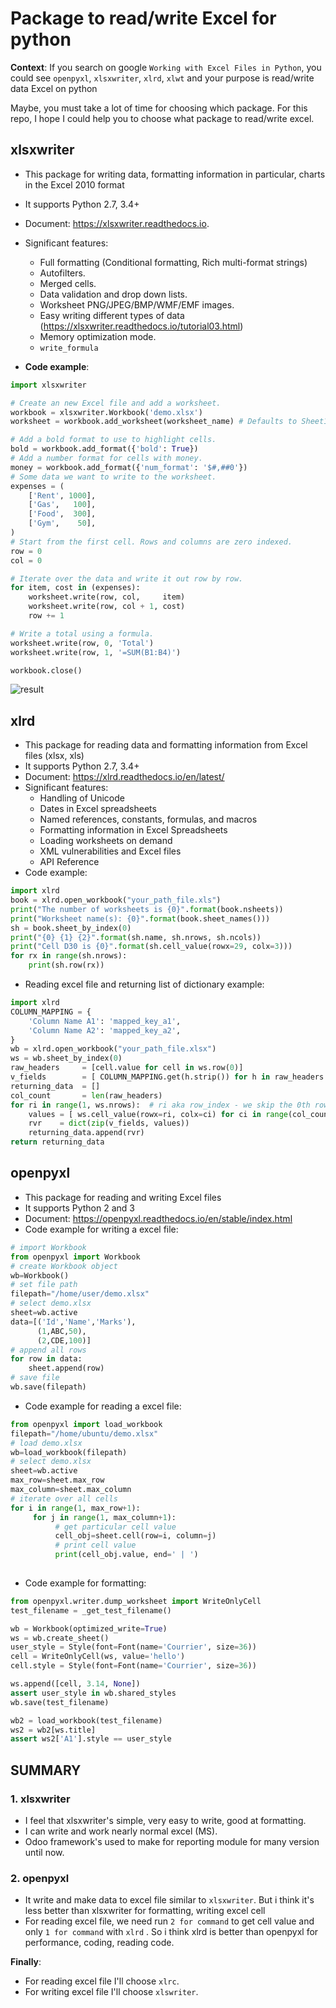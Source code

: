 # Package to read/write Excel for python
**Context**: If you search on google  `Working with Excel Files in Python`, you could see `openpyxl`, `xlsxwriter`, `xlrd`, `xlwt`
and your purpose is read/write data Excel on python

Maybe, you must take a lot of time for choosing which package. For this repo, I hope I could help you to choose what package to read/write excel.


## xlsxwriter
- This package for writing data, formatting information in particular, charts in the Excel 2010 format 
- It supports Python 2.7, 3.4+
- Document: https://xlsxwriter.readthedocs.io.
- Significant features:
    - Full formatting (Conditional formatting, Rich multi-format strings)
    - Autofilters.
    - Merged cells.
    - Data validation and drop down lists.
    - Worksheet PNG/JPEG/BMP/WMF/EMF images.
    - Easy writing different types of data (https://xlsxwriter.readthedocs.io/tutorial03.html)
    - Memory optimization mode.
    - `write_formula`

- **Code example**:
```python
import xlsxwriter

# Create an new Excel file and add a worksheet.
workbook = xlsxwriter.Workbook('demo.xlsx')
worksheet = workbook.add_worksheet(worksheet_name) # Defaults to Sheet1

# Add a bold format to use to highlight cells.
bold = workbook.add_format({'bold': True})
# Add a number format for cells with money.
money = workbook.add_format({'num_format': '$#,##0'})
# Some data we want to write to the worksheet.
expenses = (
    ['Rent', 1000],
    ['Gas',   100],
    ['Food',  300],
    ['Gym',    50],
)
# Start from the first cell. Rows and columns are zero indexed.
row = 0
col = 0

# Iterate over the data and write it out row by row.
for item, cost in (expenses):
    worksheet.write(row, col,     item)
    worksheet.write(row, col + 1, cost)
    row += 1

# Write a total using a formula.
worksheet.write(row, 0, 'Total')
worksheet.write(row, 1, '=SUM(B1:B4)')

workbook.close()

```
![result](https://xlsxwriter.readthedocs.io/_images/tutorial01.png)

## xlrd
- This package for reading data and formatting information from Excel files (xlsx, xls)
- It supports Python 2.7, 3.4+
- Document: https://xlrd.readthedocs.io/en/latest/
- Significant features:
    - Handling of Unicode
    - Dates in Excel spreadsheets
    - Named references, constants, formulas, and macros
    - Formatting information in Excel Spreadsheets
    - Loading worksheets on demand
    - XML vulnerabilities and Excel files
    - API Reference
- Code example:
```python
import xlrd
book = xlrd.open_workbook("your_path_file.xls")
print("The number of worksheets is {0}".format(book.nsheets))
print("Worksheet name(s): {0}".format(book.sheet_names()))
sh = book.sheet_by_index(0)
print("{0} {1} {2}".format(sh.name, sh.nrows, sh.ncols))
print("Cell D30 is {0}".format(sh.cell_value(rowx=29, colx=3)))
for rx in range(sh.nrows):
    print(sh.row(rx))
```
- Reading excel file and returning list of dictionary example:

```python
import xlrd
COLUMN_MAPPING = {
    'Column Name A1': 'mapped_key_a1',
    'Column Name A2': 'mapped_key_a2',
}
wb = xlrd.open_workbook("your_path_file.xlsx")
ws = wb.sheet_by_index(0)
raw_headers     = [cell.value for cell in ws.row(0)]
v_fields        = [ COLUMN_MAPPING.get(h.strip()) for h in raw_headers ]
returning_data  = []
col_count       = len(raw_headers)
for ri in range(1, ws.nrows):  # ri aka row_index - we skip the 0th row which is the header rows
    values = [ ws.cell_value(rowx=ri, colx=ci) for ci in range(col_count) ]  # ci aka column_index
    rvr    = dict(zip(v_fields, values))
    returning_data.append(rvr)
return returning_data
```


## openpyxl
- This package for reading and writing Excel files 
- It supports Python 2 and 3
- Document: https://openpyxl.readthedocs.io/en/stable/index.html
- Code example for writing a excel file:
```python
# import Workbook
from openpyxl import Workbook
# create Workbook object
wb=Workbook()
# set file path
filepath="/home/user/demo.xlsx"
# select demo.xlsx
sheet=wb.active
data=[('Id','Name','Marks'),
      (1,ABC,50),
      (2,CDE,100)]
# append all rows
for row in data:
    sheet.append(row)
# save file
wb.save(filepath)
```
- Code example for reading a excel file:
```python
from openpyxl import load_workbook
filepath="/home/ubuntu/demo.xlsx"
# load demo.xlsx 
wb=load_workbook(filepath)
# select demo.xlsx
sheet=wb.active
max_row=sheet.max_row
max_column=sheet.max_column
# iterate over all cells
for i in range(1, max_row+1):
     for j in range(1, max_column+1):
          # get particular cell value    
          cell_obj=sheet.cell(row=i, column=j)
          # print cell value     
          print(cell_obj.value, end=' | ')
   
```
- Code example for formatting:
```python
from openpyxl.writer.dump_worksheet import WriteOnlyCell
test_filename = _get_test_filename()

wb = Workbook(optimized_write=True)
ws = wb.create_sheet()
user_style = Style(font=Font(name='Courrier', size=36))
cell = WriteOnlyCell(ws, value='hello')
cell.style = Style(font=Font(name='Courrier', size=36))

ws.append([cell, 3.14, None])
assert user_style in wb.shared_styles
wb.save(test_filename)

wb2 = load_workbook(test_filename)
ws2 = wb2[ws.title]
assert ws2['A1'].style == user_style 
```

## SUMMARY

### 1. xlsxwriter
- I feel that xlsxwriter's simple, very easy to write, good at formatting.
- I can write and work nearly normal excel (MS). 
- Odoo framework's used to make for reporting module for many version until now.

### 2. openpyxl 
- It write and make data to excel file similar to `xlsxwriter`. But i think it's less better than xlsxwriter for formatting, writing excel cell
- For reading excel file, we need run `2 for command` to get cell value and only `1 for command` with `xlrd` .
So i think xlrd is better than openpyxl for performance, coding, reading code.

**Finally**:
- For reading excel file I'll choose `xlrc`.
- For writing excel file I'll choose `xlswriter`.
